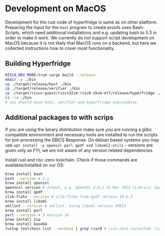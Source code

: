# Development on MacOS

Development for the rust code of hyperfridge is same as on other platform. Preparing the Input for the `host` program to create proofs uses Bash-Scripts, which need additional installations and e.g. updating bash to 5.3 in order to make it work. We currently do not support script development on MacOS because it is not likely that MacOS runs on a backend, but here we collected instructions how to cover most functionality. 

## Building Hyperfridge

```bash
RISC0_DEV_MODE=true cargo build --release 
mkdir -p ./bin
cp ./target/release/host ./bin
cp ./target/release/verifier ./bin
cp ./target/riscv-guest/riscv32im-risc0-zkvm-elf/release/hyperfridge ./bin
ls -la ./bin
# you should have host, verifier and hyperfridge executables. 
```

## Additional packages to with scrips

If you are using the binary distribution make sure you are running a glibc compatible environment and necessary tools are installed to run the scripts for pre-processing the EBICS Response. On debian based systems you may use `apt install -y openssl perl qpdf xxd libxml2-utils` - versions are given only as FYI, we are not aware of any version related dependencies. 

Install rust and risc-zero toolchain. Check if those commands are available/installed on our OS: 

```bash
brew install bash
bash --version # 5.x
brew install openssl
opennssl version # output, e.g. OpenSSL 3.0.2 15 Mar 2022 (Library: OpenSSL 3.0.2 15 Mar 2022)
brew install qpdf
zlib-flate --version # zlib-flate from qpdf version 10.6.3
brew install libxml
xmllint --version # xmllint: using libxml version 20913
brew install perl
perl --version # 5 Version 34
brew install zip
brew install base64
rustup toolchain list --verbose | grep risc0 # risc-zero installed: risc0 (...path...) 
```
